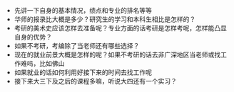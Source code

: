 - 先讲一下自身的基本情况，绩点和专业的排名等等
- 华师的报录比大概是多少？研究生的学习和本科生相比是怎样的？
- 考研的美术史应该怎样去准备呢？专业方面的话考研是怎样考呢，怎样能凸显自身的优势？
- 如果不考研，考编除了当老师还有哪些选择？
- 现在的就业前景大概是怎样的呢？如果不考研的话去非广深地区当老师或找工作难吗，比如佛山
- 如果就业的话如何利用好接下来的时间去找工作呢
- 接下来大三下及之后的课程多嘛，听说大四还有一个实习？